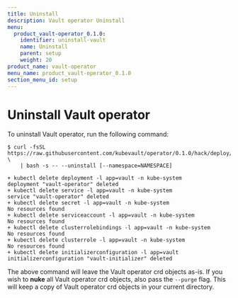 ```yaml
---
title: Uninstall
description: Vault operator Uninstall
menu:
  product_vault-operator_0.1.0:
    identifier: uninstall-vault
    name: Uninstall
    parent: setup
    weight: 20
product_name: vault-operator
menu_name: product_vault-operator_0.1.0
section_menu_id: setup
---
```

# Uninstall Vault operator

To uninstall Vault operator, run the following command:

```console
$ curl -fsSL https://raw.githubusercontent.com/kubevault/operator/0.1.0/hack/deploy/vault.sh \
    | bash -s -- --uninstall [--namespace=NAMESPACE]

+ kubectl delete deployment -l app=vault -n kube-system
deployment "vault-operator" deleted
+ kubectl delete service -l app=vault -n kube-system
service "vault-operator" deleted
+ kubectl delete secret -l app=vault -n kube-system
No resources found
+ kubectl delete serviceaccount -l app=vault -n kube-system
No resources found
+ kubectl delete clusterrolebindings -l app=vault -n kube-system
No resources found
+ kubectl delete clusterrole -l app=vault -n kube-system
No resources found
+ kubectl delete initializerconfiguration -l app=vault
initializerconfiguration "vault-initializer" deleted
```

The above command will leave the Vault operator crd objects as-is. If you wish to **nuke** all Vault operator crd objects, also pass the `--purge` flag. This will keep a copy of Vault operator crd objects in your current directory.
